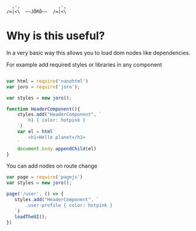 ```
  ,-,              ,-,
/∞|<\  ~~JŌRŌ~~  /∞|<\
```

# Why is this useful?

In a very basic way this allows you to load dom nodes like dependencies.

For example add required styles or libraries in any component
```js

var html = require('nanohtml')
var joro = require('joro');

var styles = new joro();

function HeaderComponent(){
    styles.add("HeaderComponent", `
        h1 { color: hotpink }
    `)
    var el = html`
        <h1>Hello planet</h1>
    `
    document.body.appendChild(el)
}
```

You can add nodes on route change

 ```js
var page = require('pagejs')
var styles = new joro();

page('/user', () => {
    styles.add("HeaderComponent", `
        .user-profile { color: hotpink }
    `)
    loadTheUI();
})
 ```
